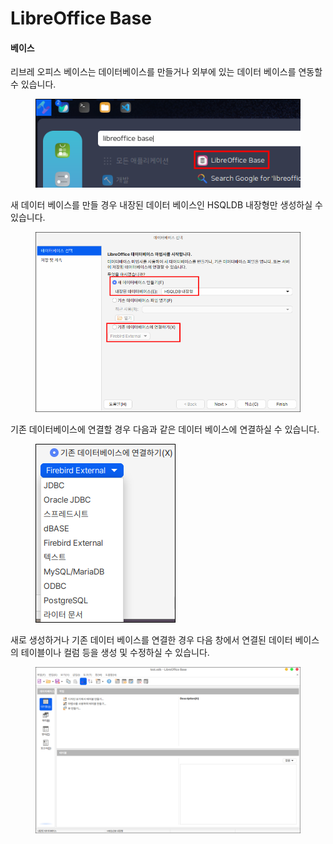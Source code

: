 # LibreOffice Base

#### **베이스**

리브레 오피스 베이스는 데이터베이스를 만들거나 외부에 있는 데이터 베이스를 연동할 수 있습니다.

<figure><img src="../../.gitbook/assets/libreoffice base_001.png" alt=""><figcaption></figcaption></figure>

새 데이터 베이스를 만들 경우 내장된 데이터 베이스인 HSQLDB 내장형만 생성하실 수 있습니다.

<figure><img src="../../.gitbook/assets/libreoffice base_002.png" alt=""><figcaption></figcaption></figure>

기존 데이터베이스에 연결할 경우 다음과 같은 데이터 베이스에 연결하실 수 있습니다.

<figure><img src="../../.gitbook/assets/libreoffice base_003.png" alt=""><figcaption></figcaption></figure>

새로 생성하거나 기존 데이터 베이스를 연결한 경우 다음 창에서 연결된 데이터 베이스의 테이블이나 컬럼 등을 생성 및 수정하실 수 있습니다.

<figure><img src="../../.gitbook/assets/libreoffice base_004.png" alt=""><figcaption></figcaption></figure>
